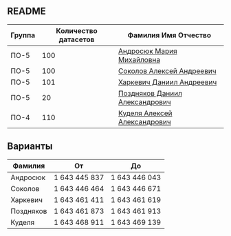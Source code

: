 ## README

| Группа | Количество датасетов | Фамилия Имя Отчество                                |
| ------ | -------------------- | --------------------------------------------------- |
| ПО-5   | 100                  | [Андросюк Мария Михайловна](Androsyuk_Maria)        |
| ПО-5   | 100                  | [Соколов Алексей Андреевич](Sokolov_Alexey)         |
| ПО-5   | 101                  | [Харкевич Даниил Андреевич](Harkevich_Daniil)       |
| ПО-5   | 20                   | [Поздняков Даниил Александрович](Pozdnyakov_Daniil) |
| ПО-4   | 110                  | [Куделя Алексей Александрович](Kudelya_Alexey)      |

## Варианты

| Фамилия   | От            | До            |
| --------- | ------------- | ------------- |
| Андросюк  | 1 643 445 837 | 1 643 446 043 |
| Соколов   | 1 643 446 464 | 1 643 446 671 |
| Харкевич  | 1 643 461 411 | 1 643 461 619 |
| Поздняков | 1 643 461 873 | 1 643 461 913 |
| Куделя    | 1 643 468 911 | 1 643 469 139 |
